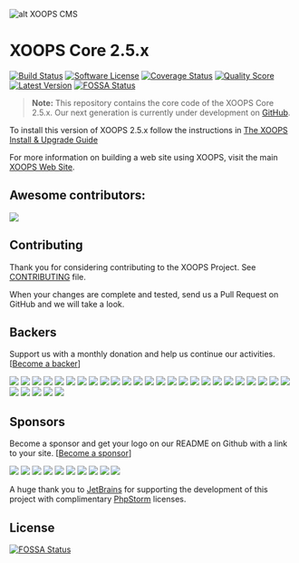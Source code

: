 ![alt XOOPS CMS](https://xoops.org/images/logoXoops4GithubRepository.png)
# XOOPS Core 2.5.x

[![Build Status](https://img.shields.io/travis/XOOPS/XoopsCore/master.svg?style=flat)](https://travis-ci.org/XOOPS/XoopsCore25)
[![Software License](https://img.shields.io/badge/license-GPL-brightgreen.svg?style=flat)](docs/license.txt)
[![Coverage Status](https://img.shields.io/scrutinizer/coverage/g/XOOPS/XoopsCore25.svg?style=flat)](https://scrutinizer-ci.com/g/XOOPS/XoopsCore25/code-structure)
[![Quality Score](https://img.shields.io/scrutinizer/g/XOOPS/XoopsCore25.svg?style=flat)](https://scrutinizer-ci.com/g/XOOPS/XoopsCore25)
[![Latest Version](https://img.shields.io/github/release/XOOPS/XoopsCore25.svg?style=flat)](https://github.com/XOOPS/XoopsCore25/releases)
[![FOSSA Status](https://app.fossa.com/api/projects/git%2Bgithub.com%2Fmambax7%2FXoopsCore25.svg?type=shield)](https://app.fossa.com/projects/git%2Bgithub.com%2Fmambax7%2FXoopsCore25?ref=badge_shield)

> **Note:** This repository contains the core code of the XOOPS Core 2.5.x. Our next generation is currently under development on [GitHub](https://github.com/XOOPS/XoopsCore).

To install this version of XOOPS 2.5.x follow the instructions in [The XOOPS Install & Upgrade Guide](https://xoops.gitbook.io/xoops-install-upgrade/)

For more information on building a web site using XOOPS, visit the main [XOOPS Web Site](https://xoops.org).

## Awesome contributors:

<a href="https://github.com/xoops/XoopsCore25/graphs/contributors"><img src="https://opencollective.com/XoopsCore/contributors.svg?width=890" /></a>

## Contributing

Thank you for considering contributing to the XOOPS Project. See [CONTRIBUTING](CONTRIBUTING.md) file.

When your changes are complete and tested, send us a Pull Request on GitHub and we will take a look.


## Backers

Support us with a monthly donation and help us continue our activities. [[Become a backer](https://opencollective.com/XoopsCore#backer)]

<a href="https://opencollective.com/XoopsCore/backer/0/website" target="_blank"><img src="https://opencollective.com/XoopsCore/backer/0/avatar.svg"></a>
<a href="https://opencollective.com/XoopsCore/backer/1/website" target="_blank"><img src="https://opencollective.com/XoopsCore/backer/1/avatar.svg"></a>
<a href="https://opencollective.com/XoopsCore/backer/2/website" target="_blank"><img src="https://opencollective.com/XoopsCore/backer/2/avatar.svg"></a>
<a href="https://opencollective.com/XoopsCore/backer/3/website" target="_blank"><img src="https://opencollective.com/XoopsCore/backer/3/avatar.svg"></a>
<a href="https://opencollective.com/XoopsCore/backer/4/website" target="_blank"><img src="https://opencollective.com/XoopsCore/backer/4/avatar.svg"></a>
<a href="https://opencollective.com/XoopsCore/backer/5/website" target="_blank"><img src="https://opencollective.com/XoopsCore/backer/5/avatar.svg"></a>
<a href="https://opencollective.com/XoopsCore/backer/6/website" target="_blank"><img src="https://opencollective.com/XoopsCore/backer/6/avatar.svg"></a>
<a href="https://opencollective.com/XoopsCore/backer/7/website" target="_blank"><img src="https://opencollective.com/XoopsCore/backer/7/avatar.svg"></a>
<a href="https://opencollective.com/XoopsCore/backer/8/website" target="_blank"><img src="https://opencollective.com/XoopsCore/backer/8/avatar.svg"></a>
<a href="https://opencollective.com/XoopsCore/backer/9/website" target="_blank"><img src="https://opencollective.com/XoopsCore/backer/9/avatar.svg"></a>
<a href="https://opencollective.com/XoopsCore/backer/10/website" target="_blank"><img src="https://opencollective.com/XoopsCore/backer/10/avatar.svg"></a>
<a href="https://opencollective.com/XoopsCore/backer/11/website" target="_blank"><img src="https://opencollective.com/XoopsCore/backer/11/avatar.svg"></a>
<a href="https://opencollective.com/XoopsCore/backer/12/website" target="_blank"><img src="https://opencollective.com/XoopsCore/backer/12/avatar.svg"></a>
<a href="https://opencollective.com/XoopsCore/backer/13/website" target="_blank"><img src="https://opencollective.com/XoopsCore/backer/13/avatar.svg"></a>
<a href="https://opencollective.com/XoopsCore/backer/14/website" target="_blank"><img src="https://opencollective.com/XoopsCore/backer/14/avatar.svg"></a>
<a href="https://opencollective.com/XoopsCore/backer/15/website" target="_blank"><img src="https://opencollective.com/XoopsCore/backer/15/avatar.svg"></a>
<a href="https://opencollective.com/XoopsCore/backer/16/website" target="_blank"><img src="https://opencollective.com/XoopsCore/backer/16/avatar.svg"></a>
<a href="https://opencollective.com/XoopsCore/backer/17/website" target="_blank"><img src="https://opencollective.com/XoopsCore/backer/17/avatar.svg"></a>
<a href="https://opencollective.com/XoopsCore/backer/18/website" target="_blank"><img src="https://opencollective.com/XoopsCore/backer/18/avatar.svg"></a>
<a href="https://opencollective.com/XoopsCore/backer/19/website" target="_blank"><img src="https://opencollective.com/XoopsCore/backer/19/avatar.svg"></a>
<a href="https://opencollective.com/XoopsCore/backer/20/website" target="_blank"><img src="https://opencollective.com/XoopsCore/backer/20/avatar.svg"></a>
<a href="https://opencollective.com/XoopsCore/backer/21/website" target="_blank"><img src="https://opencollective.com/XoopsCore/backer/21/avatar.svg"></a>
<a href="https://opencollective.com/XoopsCore/backer/22/website" target="_blank"><img src="https://opencollective.com/XoopsCore/backer/22/avatar.svg"></a>
<a href="https://opencollective.com/XoopsCore/backer/23/website" target="_blank"><img src="https://opencollective.com/XoopsCore/backer/23/avatar.svg"></a>
<a href="https://opencollective.com/XoopsCore/backer/24/website" target="_blank"><img src="https://opencollective.com/XoopsCore/backer/24/avatar.svg"></a>
<a href="https://opencollective.com/XoopsCore/backer/25/website" target="_blank"><img src="https://opencollective.com/XoopsCore/backer/25/avatar.svg"></a>
<a href="https://opencollective.com/XoopsCore/backer/26/website" target="_blank"><img src="https://opencollective.com/XoopsCore/backer/26/avatar.svg"></a>
<a href="https://opencollective.com/XoopsCore/backer/27/website" target="_blank"><img src="https://opencollective.com/XoopsCore/backer/27/avatar.svg"></a>
<a href="https://opencollective.com/XoopsCore/backer/28/website" target="_blank"><img src="https://opencollective.com/XoopsCore/backer/28/avatar.svg"></a>
<a href="https://opencollective.com/XoopsCore/backer/29/website" target="_blank"><img src="https://opencollective.com/XoopsCore/backer/29/avatar.svg"></a>


## Sponsors

Become a sponsor and get your logo on our README on Github with a link to your site. [[Become a sponsor](https://opencollective.com/XoopsCore#sponsor)]

<a href="https://opencollective.com/XoopsCore/sponsor/0/website" target="_blank"><img src="https://opencollective.com/XoopsCore/sponsor/0/avatar.svg"></a>
<a href="https://opencollective.com/XoopsCore/sponsor/1/website" target="_blank"><img src="https://opencollective.com/XoopsCore/sponsor/1/avatar.svg"></a>
<a href="https://opencollective.com/XoopsCore/sponsor/2/website" target="_blank"><img src="https://opencollective.com/XoopsCore/sponsor/2/avatar.svg"></a>
<a href="https://opencollective.com/XoopsCore/sponsor/3/website" target="_blank"><img src="https://opencollective.com/XoopsCore/sponsor/3/avatar.svg"></a>
<a href="https://opencollective.com/XoopsCore/sponsor/4/website" target="_blank"><img src="https://opencollective.com/XoopsCore/sponsor/4/avatar.svg"></a>
<a href="https://opencollective.com/XoopsCore/sponsor/5/website" target="_blank"><img src="https://opencollective.com/XoopsCore/sponsor/5/avatar.svg"></a>
<a href="https://opencollective.com/XoopsCore/sponsor/6/website" target="_blank"><img src="https://opencollective.com/XoopsCore/sponsor/6/avatar.svg"></a>
<a href="https://opencollective.com/XoopsCore/sponsor/7/website" target="_blank"><img src="https://opencollective.com/XoopsCore/sponsor/7/avatar.svg"></a>
<a href="https://opencollective.com/XoopsCore/sponsor/8/website" target="_blank"><img src="https://opencollective.com/XoopsCore/sponsor/8/avatar.svg"></a>
<a href="https://opencollective.com/XoopsCore/sponsor/9/website" target="_blank"><img src="https://opencollective.com/XoopsCore/sponsor/9/avatar.svg"></a>

A huge thank you to [JetBrains](https://www.jetbrains.com/) for supporting the development of this project with complimentary [PhpStorm](https://www.jetbrains.com/phpstorm/) licenses.



## License
[![FOSSA Status](https://app.fossa.com/api/projects/git%2Bgithub.com%2Fmambax7%2FXoopsCore25.svg?type=large)](https://app.fossa.com/projects/git%2Bgithub.com%2Fmambax7%2FXoopsCore25?ref=badge_large)